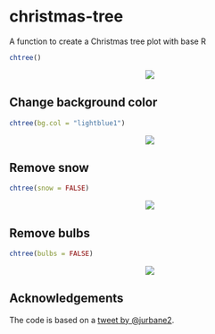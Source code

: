 # christmas-tree
A function to create a Christmas tree plot with base R

```r
chtree()
```
<p align="center">
  <img src = "https://user-images.githubusercontent.com/67192157/103097081-61d48d80-4606-11eb-8f97-49657bf3b361.png">
</p>

## Change background color
```r
chtree(bg.col = "lightblue1")
```
<p align="center">
  <img src = "https://user-images.githubusercontent.com/67192157/103097116-7fa1f280-4606-11eb-836e-673fea053c3f.png">
</p>

## Remove snow

```r
chtree(snow = FALSE)
```

<p align="center">
  <img src = "https://user-images.githubusercontent.com/67192157/103097150-a102de80-4606-11eb-96dd-2f11a0d1f297.png">
</p>


## Remove bulbs

```r
chtree(bulbs = FALSE)
```

<p align="center">
  <img src = "https://user-images.githubusercontent.com/67192157/103097269-0e167400-4607-11eb-9b5b-6b45ec6a6ea4.png">
</p>


## Acknowledgements

The code is based on a [tweet by @jurbane2](https://twitter.com/jurbane2/status/1073648454981828608?s=03).
